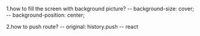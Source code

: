1.how to fill the screen with background picture?
--  background-size: cover;
--  background-position: center;

2.how to push route?
-- original:
    history.push
-- react
    <Link to=""></Link>
    <Route></Route>